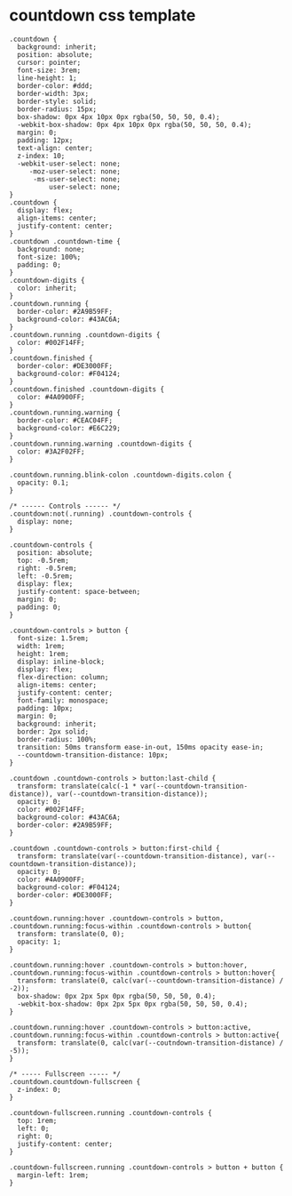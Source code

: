 # countdown css template

    .countdown {
      background: inherit;
      position: absolute;
      cursor: pointer;
      font-size: 3rem;
      line-height: 1;
      border-color: #ddd;
      border-width: 3px;
      border-style: solid;
      border-radius: 15px;
      box-shadow: 0px 4px 10px 0px rgba(50, 50, 50, 0.4);
      -webkit-box-shadow: 0px 4px 10px 0px rgba(50, 50, 50, 0.4);
      margin: 0;
      padding: 12px;
      text-align: center;
      z-index: 10;
      -webkit-user-select: none;
         -moz-user-select: none;
          -ms-user-select: none;
              user-select: none;
    }
    .countdown {
      display: flex;
      align-items: center;
      justify-content: center;
    }
    .countdown .countdown-time {
      background: none;
      font-size: 100%;
      padding: 0;
    }
    .countdown-digits {
      color: inherit;
    }
    .countdown.running {
      border-color: #2A9B59FF;
      background-color: #43AC6A;
    }
    .countdown.running .countdown-digits {
      color: #002F14FF;
    }
    .countdown.finished {
      border-color: #DE3000FF;
      background-color: #F04124;
    }
    .countdown.finished .countdown-digits {
      color: #4A0900FF;
    }
    .countdown.running.warning {
      border-color: #CEAC04FF;
      background-color: #E6C229;
    }
    .countdown.running.warning .countdown-digits {
      color: #3A2F02FF;
    }
    
    .countdown.running.blink-colon .countdown-digits.colon {
      opacity: 0.1;
    }
    
    /* ------ Controls ------ */
    .countdown:not(.running) .countdown-controls {
      display: none;
    }
    
    .countdown-controls {
      position: absolute;
      top: -0.5rem;
      right: -0.5rem;
      left: -0.5rem;
      display: flex;
      justify-content: space-between;
      margin: 0;
      padding: 0;
    }
    
    .countdown-controls > button {
      font-size: 1.5rem;
      width: 1rem;
      height: 1rem;
      display: inline-block;
      display: flex;
      flex-direction: column;
      align-items: center;
      justify-content: center;
      font-family: monospace;
      padding: 10px;
      margin: 0;
      background: inherit;
      border: 2px solid;
      border-radius: 100%;
      transition: 50ms transform ease-in-out, 150ms opacity ease-in;
      --countdown-transition-distance: 10px;
    }
    
    .countdown .countdown-controls > button:last-child {
      transform: translate(calc(-1 * var(--countdown-transition-distance)), var(--countdown-transition-distance));
      opacity: 0;
      color: #002F14FF;
      background-color: #43AC6A;
      border-color: #2A9B59FF;
    }
    
    .countdown .countdown-controls > button:first-child {
      transform: translate(var(--countdown-transition-distance), var(--countdown-transition-distance));
      opacity: 0;
      color: #4A0900FF;
      background-color: #F04124;
      border-color: #DE3000FF;
    }
    
    .countdown.running:hover .countdown-controls > button,
    .countdown.running:focus-within .countdown-controls > button{
      transform: translate(0, 0);
      opacity: 1;
    }
    
    .countdown.running:hover .countdown-controls > button:hover,
    .countdown.running:focus-within .countdown-controls > button:hover{
      transform: translate(0, calc(var(--countdown-transition-distance) / -2));
      box-shadow: 0px 2px 5px 0px rgba(50, 50, 50, 0.4);
      -webkit-box-shadow: 0px 2px 5px 0px rgba(50, 50, 50, 0.4);
    }
    
    .countdown.running:hover .countdown-controls > button:active,
    .countdown.running:focus-within .countdown-controls > button:active{
      transform: translate(0, calc(var(--coutndown-transition-distance) / -5));
    }
    
    /* ----- Fullscreen ----- */
    .countdown.countdown-fullscreen {
      z-index: 0;
    }
    
    .countdown-fullscreen.running .countdown-controls {
      top: 1rem;
      left: 0;
      right: 0;
      justify-content: center;
    }
    
    .countdown-fullscreen.running .countdown-controls > button + button {
      margin-left: 1rem;
    }

